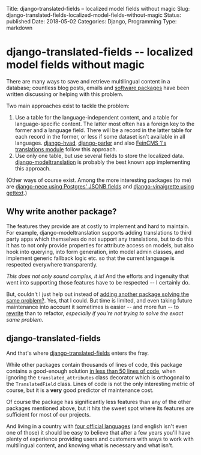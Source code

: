 Title: django-translated-fields – localized model fields without magic
Slug: django-translated-fields-localized-model-fields-without-magic
Status: published
Date: 2018-05-02
Categories: Django, Programming
Type: markdown

# django-translated-fields -- localized model fields without magic

There are many ways to save and retrieve multilingual content in a database; countless blog posts, emails and [software packages](https://djangopackages.org/grids/g/model-translation/) have been written discussing or helping with this problem.

Two main approaches exist to tackle the problem:

1. Use a table for the language-independent content, and a table for language-specific content. The latter most often has a foreign key to the former and a language field. There will be a record in the latter table for each record in the former, or less if some dataset isn't available in all languages. [django-hvad](https://github.com/KristianOellegaard/django-hvad), [django-parler](https://github.com/django-parler/django-parler) and also [FeinCMS 1's translations module](https://github.com/feincms/feincms/blob/master/feincms/translations.py) follow this approach.
2. Use only one table, but use several fields to store the localized data. [django-modeltranslation](https://github.com/deschler/django-modeltranslation) is probably the best known app implementing this approach.

(Other ways of course exist. Among the more interesting packages (to me) are [django-nece using Postgres' JSONB fields](https://github.com/tatterdemalion/django-nece) and [django-vinaigrette using gettext](https://github.com/ecometrica/django-vinaigrette).)

## Why write another package?

The features they provide are at costly to implement and hard to maintain. For example, django-modeltranslation supports adding translations to third party apps which themselves do not support any translations, but to do this it has to not only provide properties for attribute access on models, but also hook into querying, into form generation, into model admin classes, and implement generic fallback logic etc. so that the current language is respected everywhere transparently.

_This does not only sound complex, it is!_ And the efforts and ingenuity that went into supporting those features have to be respected -- I certainly do.

But, couldn't I just help out instead of [adding another package solving the same problem?](https://xkcd.com/927/). Yes, that I could. But time is limited, and even taking future maintenance into account it sometimes is easier -- and more fun -- to [rewrite](https://signalvnoise.com/posts/3856-the-big-rewrite-revisited) than to refactor, _especially if you're not trying to solve the exact same problem_.

## django-translated-fields

And that's where [django-translated-fields](https://github.com/matthiask/django-translated-fields) enters the fray.

While other packages contain thousands of lines of code, this package contains a good-enough solution [in less than 50 lines of code](https://github.com/matthiask/django-translated-fields/blob/f6bd6e650b6b12bb85f731da94dd8066b3b763cb/translated_fields/fields.py), when ignoring the `translated_attributes` class decorator which is orthogonal to the `TranslatedField` class. Lines of code is not the only interesting metric of course, but it is a **very** good predictor of maintenance cost.

Of course the package has significantly less features than any of the other packages mentioned above, but it hits the sweet spot where its features are sufficient for most of our projects.

And living in a country with [four official languages](https://en.wikipedia.org/wiki/Languages_of_Switzerland) (and english isn't even one of those) it should be easy to believe that after a few years you'll have plenty of experience providing users and customers with ways to work with multilingual content, and knowing what is necessary and what isn't.
